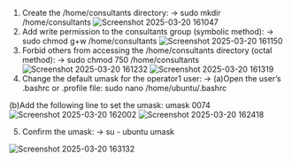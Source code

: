 1. Create the /home/consultants directory: -> sudo mkdir /home/consultants
![Screenshot 2025-03-20 161047](https://github.com/user-attachments/assets/061893c0-c939-4437-baa8-a9dd7b610c73)
2. Add write permission to the consultants group (symbolic method): -> sudo chmod g+w /home/consultants
![Screenshot 2025-03-20 161150](https://github.com/user-attachments/assets/46795a12-e054-4680-9608-36ea13302d13)
3. Forbid others from accessing the /home/consultants directory (octal method): -> sudo chmod 750 /home/consultants
![Screenshot 2025-03-20 161232](https://github.com/user-attachments/assets/61515758-2246-4337-87c2-0257e7863913)
![Screenshot 2025-03-20 161319](https://github.com/user-attachments/assets/6e8738aa-09aa-410a-ae37-668dec2d90a9)
4. Change the default umask for the operator1 user: -> (a)Open the user’s .bashrc or .profile file: sudo nano /home/ubuntu/.bashrc

(b)Add the following line to set the umask: umask 0074
![Screenshot 2025-03-20 162002](https://github.com/user-attachments/assets/fb7c8478-9319-4be1-a317-be8f5c8935c1)
![Screenshot 2025-03-20 162418](https://github.com/user-attachments/assets/0d9e9eb3-1edb-407a-9b77-c1d01e4327ac)

5. Confirm the umask: -> su - ubuntu umask

![Screenshot 2025-03-20 163132](https://github.com/user-attachments/assets/f7533d56-0941-4524-8bca-d97dc635ae30)
